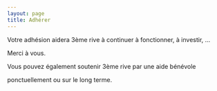 ```yaml
---
layout: page
title: Adhérer
---
```

Votre adhésion aidera 3ème rive à continuer à fonctionner, à investir, ...

Merci à vous.

Vous pouvez également soutenir 3ème rive par une aide bénévole

ponctuellement ou sur le long terme.
